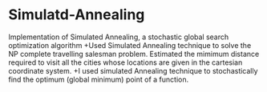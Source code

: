 # Simulatd-Annealing
Implementation of Simulated Annealing, a stochastic global search optimization algorithm
  +Used Simulated Annealing technique to solve the NP complete travelling salesman problem. Estimated the mimimum distance required to visit all the cities whose locations are given in the cartesian coordinate system.
  +I used simulated Annealing technique to stochastically find the optimum (global minimum) point of a function.
  
